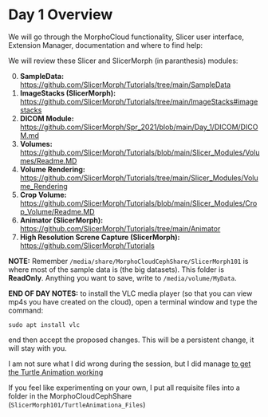 # Day 1 Overview

We will go through the MorphoCloud functionality, Slicer user interface, Extension Manager, documentation and where to find help:

We will review these Slicer and SlicerMorph (in paranthesis) modules:

0. **SampleData:** https://github.com/SlicerMorph/Tutorials/tree/main/SampleData
1. **ImageStacks (SlicerMorph):** https://github.com/SlicerMorph/Tutorials/tree/main/ImageStacks#imagestacks
2. **DICOM Module:** https://github.com/SlicerMorph/Spr_2021/blob/main/Day_1/DICOM/DICOM.md
3. **Volumes:** https://github.com/SlicerMorph/Tutorials/blob/main/Slicer_Modules/Volumes/Readme.MD
4. **Volume Rendering:** https://github.com/SlicerMorph/Tutorials/tree/main/Slicer_Modules/Volume_Rendering
5. **Crop Volume:** https://github.com/SlicerMorph/Tutorials/blob/main/Slicer_Modules/Crop_Volume/Readme.MD
6. **Animator (SlicerMorph):** https://github.com/SlicerMorph/Tutorials/tree/main/Animator
7. **High Resolution Screne Capture (SlicerMorph):** https://github.com/SlicerMorph/Tutorials

**NOTE:** Remember `/media/share/MorphoCloudCephShare/SlicerMorph101` is where most of the sample data is (the big datasets). This folder is **ReadOnly**. Anything you want to save, write to `/media/volume/MyData`.

**END OF DAY NOTES:** to install the VLC media player (so that you can view mp4s you have created on the cloud), open a terminal window and type the command: 

```sudo apt install vlc```

end then accept the proposed changes. This will be a persistent change, it will stay with you.

I am not sure what I did wrong during the session, but I did manage [to get the Turtle Animation working](./turtle.mp4) 

If you feel like experimenting on your own, I put all requisite files into a folder in the MorphoCloudCephShare (`SlicerMorph101/TurtleAnimationa_Files`)


